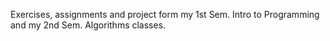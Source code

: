 Exercises, assignments and project form my 1st Sem. Intro to Programming and my 2nd Sem. Algorithms classes. 
